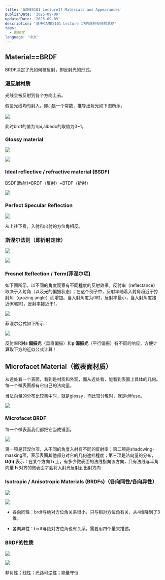 ```yaml
---
title: 'GAMES101 Lecture17 Materials and Appearances'
publishDate: '2025-09-09'
updatedDate: '2025-09-09'
description: '基于GAMES101 Lecture 17的课程视频的总结'
tags:
  - 图形学
language: '中文'
---
```


## Material==BRDF

BRDF决定了光如何被反射，即反射光的形式。

### 漫反射材质

光线会被反射到各个方向上去。

假设光线均匀射入，即$L_i$是一个常数，推导出射光如下图所示。

![](1.png)

此时brdf的值为1/pi,albedo的取值为0~1。

### Glossy material

![](2.png)

![](3.png)

### Ideal reflective / refractive material (BSDF)

BSDF(散射)=BRDF（反射）+BTDF（折射）

![](4.png)

### Perfect Specular Reflection

![](5.png)

从上往下看，入射和出射的方位角相反。

### 斯涅尔法则（即折射定律）

![](6.png)

![](7.png)

### Fresnel Reflection / Term(菲涅尔项)

如下图所示，以不同的角度观察有不同程度的反射效果。反射率（reflectance）取决于入射角（以及光的偏振状态）；在这个例子中，反射率随着入射角趋近于掠射角（grazing angle）而增加。当入射角度为0时，反射率最小，当入射角度接近90度时，反射率接近于1。

![](8.png)

菲涅尔公式如下所示：

![](9.png)

反射率R**对s 偏振光**（垂直偏振）和**p 偏振光**（平行偏振）有不同的响应，方便计算取下方的近似公式计算！

## Microfacet Material（微表面材质）

从远处看一个表面，看到是材质和外观，而从近处看，能看到表面上具体的几何。每一个微表面都有它自己的法向量。

当法向量的分布比较集中时，就是glossy，而比较分散时，就是diffuse。

![](10.png)

### Microfacet BRDF

每一个微表面我们都把它当成镜面。

![](11.png)

第一项是菲涅尔项，从不同的角度入射有不同的反射率；第二项是shadowing-masking项，表示表面其他部分对它的几何遮挡程度；第三项是法向量的分布，**D(h)** 表示：在某个方向 **h** 上，有多少微表面的法线指向该方向，只有法线与半角向量 **h** 对齐的微表面才会将入射光反射到出射方向

### Isotropic / Anisotropic Materials (BRDFs)（各向同性/各向异性）

![](13.png)

![](12.png)

- 各向同性：brdf与绝对方位角关系很小，只与相对方位角有关，从4维降到了3维。

- 各向异性：brdf与绝对方位角也有关系，需要用四个量来描述。

### BRDF的性质

![](15.png)

![](14.png)

非负性；线性；光路可逆性；能量守恒